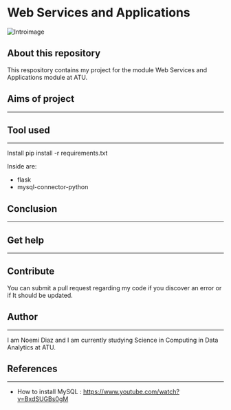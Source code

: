 # Web Services and Applications

![Introimage](https://cdn.pixabay.com/photo/2023/01/03/08/12/bitcoin-7693848_1280.png)

## About this repository

 This respository contains my project for the module Web Services and Applications module at ATU.

 ## Aims of project
 ****

 ## Tool used
 ***
Install
pip install -r requirements.txt

Inside are: 
- flask
- mysql-connector-python

 ## Conclusion
 ***

 ## Get help
 ***


 ## Contribute
You can submit a pull request regarding my code if you discover an error or if It should be updated.

 ## Author
 ****
 I am Noemi Diaz and I am currently studying Science in Computing in Data Analytics at ATU.

 ## References
 ****

- How to install MySQL : https://www.youtube.com/watch?v=BxdSUGBs0gM